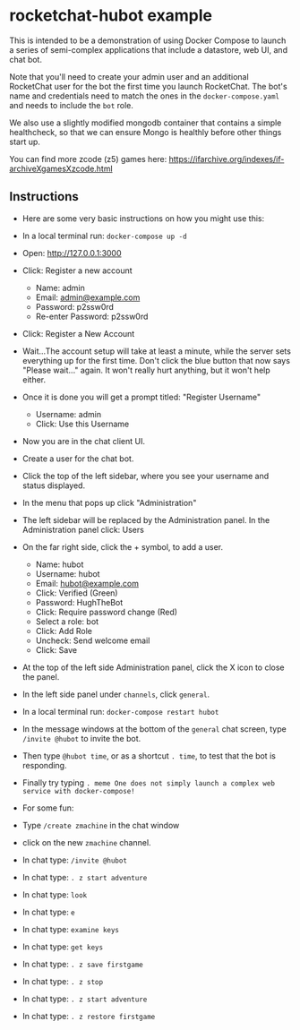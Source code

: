 # rocketchat-hubot example

This is intended to be a demonstration of using Docker Compose to launch a series of semi-complex applications that include a datastore, web UI, and chat bot.

Note that you'll need to create your admin user and an additional RocketChat user for the bot the first time you launch RocketChat. The bot's name and credentials need to match the ones in the `docker-compose.yaml` and needs to include the `bot` role.

We also use a slightly modified mongodb container that contains a simple healthcheck, so that we can ensure Mongo is healthly before other things start up.

You can find more zcode (z5) games here: https://ifarchive.org/indexes/if-archiveXgamesXzcode.html


## Instructions

* Here are some very basic instructions on how you might use this:

* In a local terminal run: `docker-compose up -d`
* Open: http://127.0.0.1:3000
* Click: Register a new account
   * Name: admin
   * Email: admin@example.com
   * Password: p2ssw0rd
   * Re-enter Password: p2ssw0rd
* Click: Register a New Account
* Wait...The account setup will take at least a minute, while the server sets everything up for the first time. Don't click the blue button that now says "Please wait..." again. It won't really hurt anything, but it won't help either.
* Once it is done you will get a prompt titled: "Register Username"
   * Username: admin
   * Click: Use this Username
* Now you are in the chat client UI.
* Create a user for the chat bot.
* Click the top of the left sidebar, where you see your username and status displayed.
* In the menu that pops up click "Administration"
* The left sidebar will be replaced by the Administration panel. In the Administration panel click: Users
* On the far right side, click the + symbol, to add a user.
   * Name: hubot
   * Username: hubot
   * Email: hubot@example.com
   * Click: Verified (Green)
   * Password: HughTheBot
   * Click: Require password change (Red)
   * Select a role: bot
   * Click: Add Role
   * Uncheck: Send welcome email
   * Click: Save
* At the top of the left side Administration panel, click the X icon to close the panel.
* In the left side panel under `channels`, click `general`.
* In a local terminal run: `docker-compose restart hubot`
* In the message windows at the bottom of the `general` chat screen, type `/invite @hubot` to invite the bot.
* Then type `@hubot time`, or as a shortcut `. time`, to test that the bot is responding.
* Finally try typing `. meme One does not simply launch a complex web service with docker-compose!`
* For some fun:
* Type `/create zmachine` in the chat window
* click on the new `zmachine` channel.
* In chat type: `/invite @hubot`
* In chat type: `. z start adventure`
* In chat type: `look`
* In chat type: `e`
* In chat type: `examine keys`
* In chat type: `get keys`
* In chat type: `. z save firstgame`
* In chat type: `. z stop`
* In chat type: `. z start adventure`
* In chat type: `. z restore firstgame`
